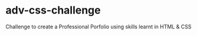 # adv-css-challenge
Challenge to create a Professional Porfolio using skills learnt in HTML &amp; CSS
